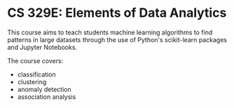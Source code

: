 # CS 329E: Elements of Data Analytics 

This course aims to teach students machine learning algorithms to find patterns in large datasets through the use of Python's scikit-learn packages and Jupyter Notebooks. 

The course covers: 
- classification
- clustering
- anomaly detection 
- association analysis 
